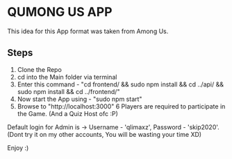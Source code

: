 # QUMONG US APP
This idea for this App format was taken from Among Us.

## Steps
1. Clone the Repo
2. cd into the Main folder via terminal
3. Enter this command - "cd frontend/ && sudo npm install && cd ../api/ && sudo npm install && cd ../frontend/"
4. Now start the App using - "sudo npm start"
5. Browse to "http://localhost:3000"
6 Players are required to participate in the Game. (And a Quiz Host ofc :P)

Default login for Admin is -> Username - 'qlimaxz', Password - 'skip2020'. (Dont try it on my other accounts, You will be wasting your time XD)

Enjoy :)

